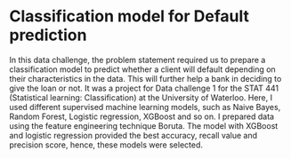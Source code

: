 # Classification model for Default prediction
In this data challenge, the problem statement required us to prepare a classification model to predict whether a client will default depending on their characteristics in the data. This will further help a bank in deciding to give the loan or not. It was a project for Data challenge 1 for the STAT 441 (Statistical learning: Classification) at the University of Waterloo. 
Here, I used different supervised machine learning models, such as Naive Bayes, Random Forest, Logistic regression, XGBoost and so on. I prepared data using the feature engineering technique Boruta. 
The model with XGBoost and logistic regression provided the best accuracy, recall value and precision score, hence, these models were selected. 
